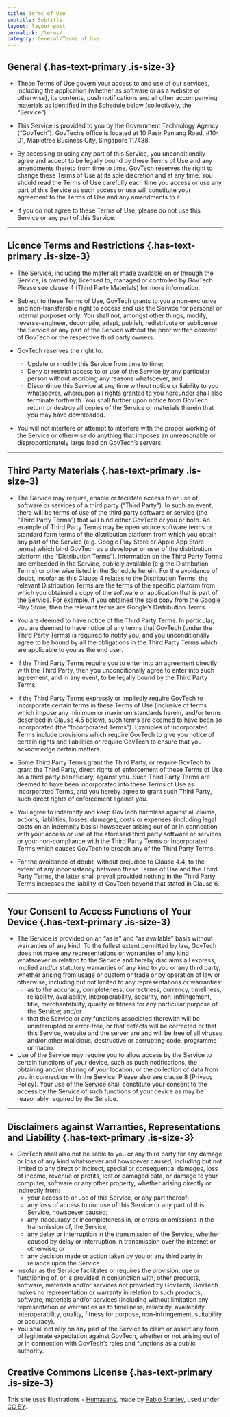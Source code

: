 ```yaml
--- 
title: Terms of Use
subtitle: Subtitle 
layout: layout-post
permalink: /terms/ 
category: General/Terms of Use 
---
```


General {.has-text-primary .is-size-3}
-------

-   These Terms of Use govern your access to and use of our services,
    including the application (whether as software or as a website or
    otherwise), its contents, push notifications and all other
    accompanying materials as identified in the Schedule below
    (collectively, the “Service”).

-   This Service is provided to you by the Government Technology Agency
    (“GovTech”). GovTech’s office is located at 10 Pasir Panjang Road,
    \#10-01, Mapletree Business City, Singapore 117438.

-   By accessing or using any part of this Service, you unconditionally
    agree and accept to be legally bound by these Terms of Use and any
    amendments thereto from time to time. GovTech reserves the right to
    change these Terms of Use at its sole discretion and at any time.
    You should read the Terms of Use carefully each time you access or
    use any part of this Service as such access or use will constitute
    your agreement to the Terms of Use and any amendments to it.

-   If you do not agree to these Terms of Use, please do not use this
    Service or any part of this Service.

* * * * *

Licence Terms and Restrictions {.has-text-primary .is-size-3}
------------------------------

-   The Service, including the materials made available on or through
    the Service, is owned by, licensed to, managed or controlled by
    GovTech. Please see clause 4 (Third Party Materials) for more
    information.

-   Subject to these Terms of Use, GovTech grants to you a non-exclusive
    and non-transferable right to access and use the Service for
    personal or internal purposes only. You shall not, amongst other
    things, modify, reverse-engineer, decompile, adapt, publish,
    redistribute or sublicense the Service or any part of the Service
    without the prior written consent of GovTech or the respective third
    party owners.

-   GovTech reserves the right to:

    -   Update or modify this Service from time to time;
    -   Deny or restrict access to or use of the Service by any
        particular person without ascribing any reasons whatsoever; and
    -   Discontinue this Service at any time without notice or liability
        to you whatsoever, whereupon all rights granted to you hereunder
        shall also terminate forthwith. You shall further upon notice
        from GovTech return or destroy all copies of the Service or
        materials therein that you may have downloaded.
-   You will not interfere or attempt to interfere with the proper
    working of the Service or otherwise do anything that imposes an
    unreasonable or disproportionately large load on GovTech’s servers.

* * * * *

Third Party Materials {.has-text-primary .is-size-3}
---------------------

-   The Service may require, enable or facilitate access to or use of
    software or services of a third party (“Third Party”). In such an
    event, there will be terms of use of the third party software or
    service (the “Third Party Terms”) that will bind either GovTech or
    you or both. An example of Third Party Terms may be open source
    software terms or standard form terms of the distribution platform
    from which you obtain any part of the Service (e.g. Google Play
    Store or Apple App Store terms) which bind GovTech as a developer or
    user of the distribution platform (the “Distribution Terms”).
    Information on the Third Party Terms are embedded in the Service,
    publicly available (e.g the Distribution Terms) or otherwise listed
    in the Schedule herein. For the avoidance of doubt, insofar as this
    Clause 4 relates to the Distribution Terms, the relevant
    Distribution Terms are the terms of the specific platform from which
    you obtained a copy of the software or application that is part of
    the Service. For example, if you obtained the said copy from the
    Google Play Store, then the relevant terms are Google’s Distribution
    Terms.

-   You are deemed to have notice of the Third Party Terms. In
    particular, you are deemed to have notice of any terms that GovTech
    (under the Third Party Terms) is required to notify you, and you
    unconditionally agree to be bound by all the obligations in the
    Third Party Terms which are applicable to you as the end user.

-   If the Third Party Terms require you to enter into an agreement
    directly with the Third Party, then you unconditionally agree to
    enter into such agreement, and in any event, to be legally bound by
    the Third Party Terms.

-   If the Third Party Terms expressly or impliedly require GovTech to
    incorporate certain terms in these Terms of Use (inclusive of terms
    which impose any minimum or maximum standards herein, and/or terms
    described in Clause 4.5 below), such terms are deemed to have been
    so incorporated (the “Incorporated Terms”). Examples of Incorporated
    Terms include provisions which require GovTech to give you notice of
    certain rights and liabilities or require GovTech to ensure that you
    acknowledge certain matters.

-   Some Third Party Terms grant the Third Party, or require GovTech to
    grant the Third Party, direct rights of enforcement of these Terms
    of Use as a third party beneficiary, against you. Such Third Party
    Terms are deemed to have been incorporated into these Terms of Use
    as Incorporated Terms, and you hereby agree to grant such Third
    Party, such direct rights of enforcement against you.

-   You agree to indemnify and keep GovTech harmless against all claims,
    actions, liabilities, losses, damages, costs or expenses (including
    legal costs on an indemnity basis) howsoever arising out of or in
    connection with your access or use of the aforesaid third party
    software or services or your non-compliance with the Third Party
    Terms or Incorporated Terms which causes GovTech to breach any of
    the Third Party Terms.

-   For the avoidance of doubt, without prejudice to Clause 4.4, to the
    extent of any inconsistency between these Terms of Use and the Third
    Party Terms, the latter shall prevail provided nothing in the Third
    Party Terms increases the liability of GovTech beyond that stated in
    Clause 6.

* * * * *

Your Consent to Access Functions of Your Device {.has-text-primary .is-size-3}
-----------------------------------------------

-   The Service is provided on an “as is” and “as available” basis
    without warranties of any kind. To the fullest extent permitted by
    law, GovTech does not make any representations or warranties of any
    kind whatsoever in relation to the Service and hereby disclaims all
    express, implied and/or statutory warranties of any kind to you or
    any third party, whether arising from usage or custom or trade or by
    operation of law or otherwise, including but not limited to any
    representations or warranties:
    -   as to the accuracy, completeness, correctness, currency,
        timeliness, reliability, availability, interoperability,
        security, non-infringement, title, merchantability, quality or
        fitness for any particular purpose of the Service; and/or
    -   that the Service or any functions associated therewith will be
        uninterrupted or error-free, or that defects will be corrected
        or that this Service, website and the server are and will be
        free of all viruses and/or other malicious, destructive or
        corrupting code, programme or macro.
-   Use of the Service may require you to allow access by the Service to
    certain functions of your device, such as push notifications, the
    obtaining and/or sharing of your location, or the collection of data
    from you in connection with the Service. Please also see clause 8
    (Privacy Policy). Your use of the Service shall constitute your
    consent to the access by the Service of such functions of your
    device as may be reasonably required by the Service.

* * * * *

Disclaimers against Warranties, Representations and Liability {.has-text-primary .is-size-3}
-------------------------------------------------------------

-   GovTech shall also not be liable to you or any third party for any
    damage or loss of any kind whatsoever and howsoever caused,
    including but not limited to any direct or indirect, special or
    consequential damages, loss of income, revenue or profits, lost or
    damaged data, or damage to your computer, software or any other
    property, whether arising directly or indirectly from:
    -   your access to or use of this Service, or any part thereof;
    -   any loss of access to our use of this Service or any part of
        this Service, howsoever caused;
    -   any inaccuracy or incompleteness in, or errors or omissions in
        the transmission of, the Service;
    -   any delay or interruption in the transmission of the Service,
        whether caused by delay or interruption in transmission over the
        internet or otherwise; or
    -   any decision made or action taken by you or any third party in
        reliance upon the Service
-   Insofar as the Service facilitates or requires the provision, use or
    functioning of, or is provided in conjunction with, other products,
    software, materials and/or services not provided by GovTech, GovTech
    makes no representation or warranty in relation to such products,
    software, materials and/or services (including without limitation
    any representation or warranties as to timeliness, reliability,
    availability, interoperability, quality, fitness for purpose,
    non-infringement, suitability or accuracy).
-   You shall not rely on any part of the Service to claim or assert any
    form of legitimate expectation against GovTech, whether or not
    arising out of or in connection with GovTech’s roles and functions
    as a public authority.

Creative Commons License {.has-text-primary .is-size-3}
------------------------

This site uses illustrations - [Humaaans](https://www.humaaans.com/),
made by [Pablo Stanley](https://twitter.com/pablostanley), used under
[CC BY](https://creativecommons.org/licenses/by/4.0/).
